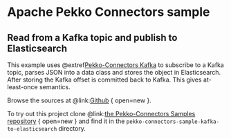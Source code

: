 # Apache Pekko Connectors sample

## Read from a Kafka topic and publish to Elasticsearch

This example uses @extref[Pekko-Connectors Kafka](pekko-connectors-kafka:) to subscribe to a Kafka topic, parses JSON into a data class and stores the object in Elasticsearch. After storing the Kafka offset is committed back to Kafka. This gives at-least-once semantics.

Browse the sources at @link:[Github](https://github.com/apache/incubator-pekko-connectors-samples/tree/main/pekko-connectors-sample-kafka-to-elasticsearch) { open=new }.

To try out this project clone @link:[the Pekko-Connectors Samples repository](https://github.com/apache/incubator-pekko-connectors-samples) { open=new } and find it in the `pekko-connectors-sample-kafka-to-elasticsearch` directory.
